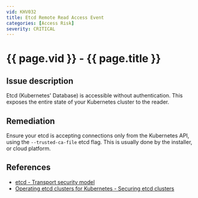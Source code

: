 ```yaml
---
vid: KHV032
title: Etcd Remote Read Access Event
categories: [Access Risk]
severity: CRITICAL
---
```


# {{ page.vid }} - {{ page.title }}

## Issue description

Etcd (Kubernetes' Database) is accessible without authentication. This exposes the entire state of your Kubernetes cluster to the reader.

## Remediation

Ensure your etcd is accepting connections only from the Kubernetes API, using the `--trusted-ca-file` etcd flag. This is usually done by the installer, or cloud platform. 

## References

- [etcd - Transport security model](https://etcd.io/docs/v3.4.0/op-guide/security/)
- [Operating etcd clusters for Kubernetes - Securing etcd clusters](https://kubernetes.io/docs/tasks/administer-cluster/configure-upgrade-etcd/#securing-etcd-clusters)